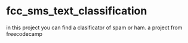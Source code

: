 # fcc_sms_text_classification
in this project you can find a clasificator of spam or ham. a project from freecodecamp
